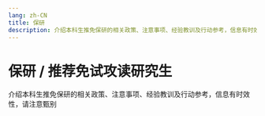 ```yaml
---
lang: zh-CN
title: 保研
description: 介绍本科生推免保研的相关政策、注意事项、经验教训及行动参考，信息有时效性，请注意甄别
---
```


# 保研 / 推荐免试攻读研究生

介绍本科生推免保研的相关政策、注意事项、经验教训及行动参考，信息有时效性，请注意甄别